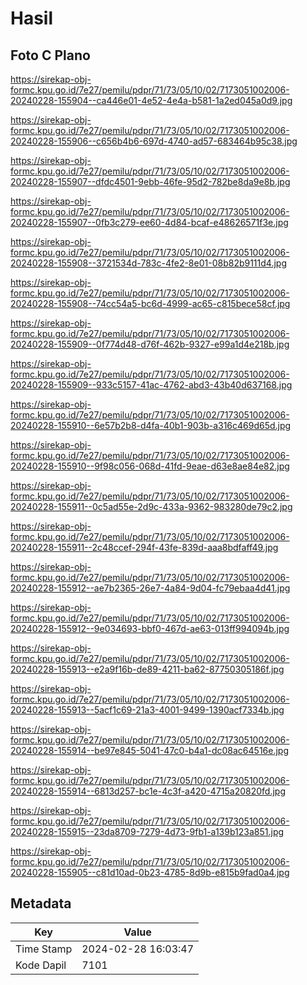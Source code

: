 # Hasil

## Foto C Plano

https://sirekap-obj-formc.kpu.go.id/7e27/pemilu/pdpr/71/73/05/10/02/7173051002006-20240228-155904--ca446e01-4e52-4e4a-b581-1a2ed045a0d9.jpg

https://sirekap-obj-formc.kpu.go.id/7e27/pemilu/pdpr/71/73/05/10/02/7173051002006-20240228-155906--c656b4b6-697d-4740-ad57-683464b95c38.jpg

https://sirekap-obj-formc.kpu.go.id/7e27/pemilu/pdpr/71/73/05/10/02/7173051002006-20240228-155907--dfdc4501-9ebb-46fe-95d2-782be8da9e8b.jpg

https://sirekap-obj-formc.kpu.go.id/7e27/pemilu/pdpr/71/73/05/10/02/7173051002006-20240228-155907--0fb3c279-ee60-4d84-bcaf-e48626571f3e.jpg

https://sirekap-obj-formc.kpu.go.id/7e27/pemilu/pdpr/71/73/05/10/02/7173051002006-20240228-155908--3721534d-783c-4fe2-8e01-08b82b9111d4.jpg

https://sirekap-obj-formc.kpu.go.id/7e27/pemilu/pdpr/71/73/05/10/02/7173051002006-20240228-155908--74cc54a5-bc6d-4999-ac65-c815bece58cf.jpg

https://sirekap-obj-formc.kpu.go.id/7e27/pemilu/pdpr/71/73/05/10/02/7173051002006-20240228-155909--0f774d48-d76f-462b-9327-e99a1d4e218b.jpg

https://sirekap-obj-formc.kpu.go.id/7e27/pemilu/pdpr/71/73/05/10/02/7173051002006-20240228-155909--933c5157-41ac-4762-abd3-43b40d637168.jpg

https://sirekap-obj-formc.kpu.go.id/7e27/pemilu/pdpr/71/73/05/10/02/7173051002006-20240228-155910--6e57b2b8-d4fa-40b1-903b-a316c469d65d.jpg

https://sirekap-obj-formc.kpu.go.id/7e27/pemilu/pdpr/71/73/05/10/02/7173051002006-20240228-155910--9f98c056-068d-41fd-9eae-d63e8ae84e82.jpg

https://sirekap-obj-formc.kpu.go.id/7e27/pemilu/pdpr/71/73/05/10/02/7173051002006-20240228-155911--0c5ad55e-2d9c-433a-9362-983280de79c2.jpg

https://sirekap-obj-formc.kpu.go.id/7e27/pemilu/pdpr/71/73/05/10/02/7173051002006-20240228-155911--2c48ccef-294f-43fe-839d-aaa8bdfaff49.jpg

https://sirekap-obj-formc.kpu.go.id/7e27/pemilu/pdpr/71/73/05/10/02/7173051002006-20240228-155912--ae7b2365-26e7-4a84-9d04-fc79ebaa4d41.jpg

https://sirekap-obj-formc.kpu.go.id/7e27/pemilu/pdpr/71/73/05/10/02/7173051002006-20240228-155912--9e034693-bbf0-467d-ae63-013ff994094b.jpg

https://sirekap-obj-formc.kpu.go.id/7e27/pemilu/pdpr/71/73/05/10/02/7173051002006-20240228-155913--e2a9f16b-de89-4211-ba62-87750305186f.jpg

https://sirekap-obj-formc.kpu.go.id/7e27/pemilu/pdpr/71/73/05/10/02/7173051002006-20240228-155913--5acf1c69-21a3-4001-9499-1390acf7334b.jpg

https://sirekap-obj-formc.kpu.go.id/7e27/pemilu/pdpr/71/73/05/10/02/7173051002006-20240228-155914--be97e845-5041-47c0-b4a1-dc08ac64516e.jpg

https://sirekap-obj-formc.kpu.go.id/7e27/pemilu/pdpr/71/73/05/10/02/7173051002006-20240228-155914--6813d257-bc1e-4c3f-a420-4715a20820fd.jpg

https://sirekap-obj-formc.kpu.go.id/7e27/pemilu/pdpr/71/73/05/10/02/7173051002006-20240228-155915--23da8709-7279-4d73-9fb1-a139b123a851.jpg

https://sirekap-obj-formc.kpu.go.id/7e27/pemilu/pdpr/71/73/05/10/02/7173051002006-20240228-155905--c81d10ad-0b23-4785-8d9b-e815b9fad0a4.jpg


## Metadata

| Key        | Value               |
| ---------- | ------------------- |
| Time Stamp | 2024-02-28 16:03:47 |
| Kode Dapil | 7101                |



